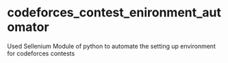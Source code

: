# codeforces_contest_enironment_automator
Used Sellenium Module of python to automate the setting up environment for codeforces contests
